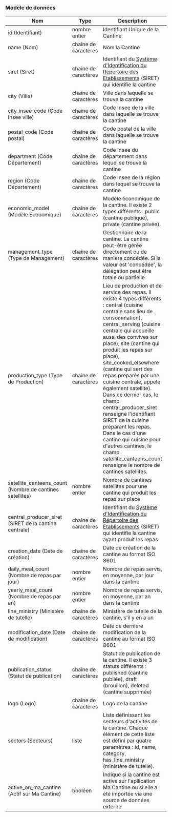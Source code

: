 
### Modèle de données

|Nom|Type|Description|Exemple|Propriétés|
|-|-|-|-|-|
|id (Identifiant)|nombre entier|Identifiant Unique de la Cantine|71331||
|name (Nom)|chaîne de caractères|Nom la Cantine|Restaurant Scolaire de Marigny-le-Lozon||
|siret (Siret)|chaîne de caractères|Identifiant du [Système d'Identification du Répertoire des Etablissements](https://fr.wikipedia.org/wiki/Syst%C3%A8me_d%27identification_du_r%C3%A9pertoire_des_%C3%A9tablissements) (SIRET) qui identifie la cantine|20005822000092||
|city (Ville)|chaîne de caractères|Ville dans laquelle se trouve la cantine|Marigny-Le-Lozon||
|city_insee_code (Code Insee ville)|chaîne de caractères|Code Insee de la ville dans laquelle se trouve la cantine|50292||
|postal_code (Code postal)|chaîne de caractères|Code postal de la ville dans laquelle se trouve la cantine|50570||
|department (Code Département)|chaîne de caractères|Code Insee du département dans lequel se trouve la cantine|50||
|region (Code Département)|chaîne de caractères|Code Insee de la région dans lequel se trouve la cantine|28||
|economic_model (Modèle Economique)|chaîne de caractères|Modèle économique de la cantine. Il existe 2 types différents : public (cantine publique), private (cantine privée).|public||
|management_type (Type de Management)|chaîne de caractères|Gestionnaire de la cantine. La cantine peut-être gérée directement ou de manière concédée. Si la valeur est 'concédée', la délégation peut être totale ou partielle|conceded||
|production_type (Type de Production)|chaîne de caractères|Lieu de production et de service des repas. Il existe 4 types différents : central (cuisine centrale sans lieu de consommation), central_serving (cuisine centrale qui accueille aussi des convives sur place), site (cantine qui produit les repas sur place), site_cooked_elsewhere (cantine qui sert des repas preparés par une cuisine centrale, appelé également satellite). Dans ce dernier cas, le champ central_producer_siret renseigne l'identifiant SIRET de la cuisine préparant les repas. Dans le cas d'une cantine qui cuisine pour d'autres cantines, le champ satellite_canteens_count renseigne le nombre de cantines satellites.|central||
|satellite_canteens_count (Nombre de cantines satellites)|nombre entier|Nombre de cantines satellites pour une cantine qui produit les repas sur place|0||
|central_producer_siret (SIRET de la cantine centrale)|chaîne de caractères|Identifiant du [Système d'Identification du Répertoire des Etablissements](https://fr.wikipedia.org/wiki/Syst%C3%A8me_d%27identification_du_r%C3%A9pertoire_des_%C3%A9tablissements) (SIRET) qui identifie la cantine ayant produit les repas|||
|creation_date (Date de création)|chaîne de caractères|Date de création de la cantine au format ISO 8601|2018-01-01||
|daily_meal_count (Nombre de repas par jour)|nombre entier|Nombre de repas servis, en moyenne, par jour dans la cantine|100||
|yearly_meal_count (Nombre de repas par an)|nombre entier|Nombre de repas servis, en moyenne, par an dans la cantine|20000||
|line_ministry (Ministère de tutelle)|chaîne de caractères|Ministère de tutelle de la cantine, s'il y en a un|Ministère de l'Education Nationale||
|modification_date (Date de modification)|chaîne de caractères|Date de dernière modification de la cantine au format ISO 8601|2018-01-01||
|publication_status (Statut de publication)|chaîne de caractères|Statut de publication de la cantine. Il existe 3 statuts différents : published (cantine publiée), draft (brouillon), deleted (cantine supprimée)|published||
|logo (Logo)|chaîne de caractères|Logo de la cantine|https://www.mangerlocal.fr/static/img/logo.png||
|sectors (Secteurs)|liste|Liste définissant les secteurs d'activités de la cantine. Chaque élément de cette liste est défini par quatre paramètres :  id, name, category, has_line_ministry (ministère de tutelle).|[{'id': 12, 'name': 'Ecole primaire (maternelle et élémentaire)', 'category': 'education', 'has_line_ministry': false}]||
|active_on_ma_cantine (Actif sur Ma Cantine)|booléen|Indique si la cantine est active sur l'apllication Ma Cantine ou si elle a été importée via une source de données externe|true||
